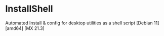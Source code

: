 # InstallShell
Automated Install &amp; config for desktop utilities as a shell script [Debian 11] [amd64] [MX 21.3]
